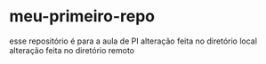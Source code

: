 # meu-primeiro-repo
esse repositório é para a aula de PI
alteração feita no diretório local
alteração feita no diretório remoto
